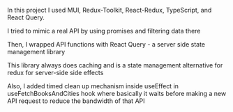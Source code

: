 In this project I used MUI, Redux-Toolkit, React-Redux, TypeScript, and React Query.

I tried to mimic a real API by using promises and filtering data there

Then, I wrapped API functions with React Query - a server side state management library

This library always does caching and is a state management alternative for redux for server-side side effects

Also, I added timed clean up mechanism inside useEffect in useFetchBooksAndCities hook where basically it waits before making a new API request to reduce the bandwidth of that API
